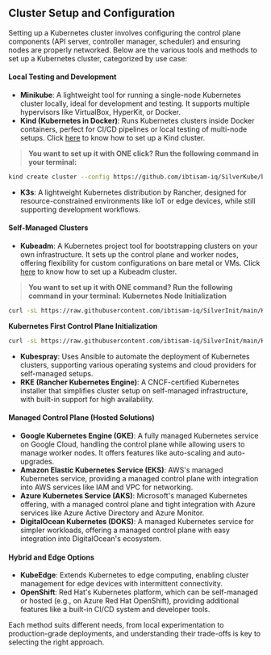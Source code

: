 ## Cluster Setup and Configuration

Setting up a Kubernetes cluster involves configuring the control plane components (API server, controller manager, scheduler) and ensuring nodes are properly networked. Below are the various tools and methods to set up a Kubernetes cluster, categorized by use case:

#### Local Testing and Development
- **Minikube**: A lightweight tool for running a single-node Kubernetes cluster locally, ideal for development and testing. It supports multiple hypervisors like VirtualBox, HyperKit, or Docker.
- **Kind (Kubernetes in Docker)**: Runs Kubernetes clusters inside Docker containers, perfect for CI/CD pipelines or local testing of multi-node setups. Click [here](Kind-K8s.md) to know how to set up a Kind cluster.

> **You want to set up it with ONE click? Run the following command in your terminal:**
```bash
kind create cluster --config https://github.com/ibtisam-iq/SilverKube/blob/main/kind-config-file.yaml
```
- **K3s**: A lightweight Kubernetes distribution by Rancher, designed for resource-constrained environments like IoT or edge devices, while still supporting development workflows.

#### Self-Managed Clusters
- **Kubeadm**: A Kubernetes project tool for bootstrapping clusters on your own infrastructure. It sets up the control plane and worker nodes, offering flexibility for custom configurations on bare metal or VMs. Click [here](Kubeadm-K8s.md) to know how to set up a Kubeadm cluster.

> **You want to set up it with ONE command? Run the following command in your terminal:**
**Kubernetes Node Initialization**

```bash
curl -sL https://raw.githubusercontent.com/ibtisam-iq/SilverInit/main/K8s-Node-Init.sh | sudo bash
```

**Kubernetes First Control Plane Initialization**

```bash
curl -sL https://raw.githubusercontent.com/ibtisam-iq/SilverInit/main/K8s-Control-Plane-Init.sh | sudo bash
```
- **Kubespray**: Uses Ansible to automate the deployment of Kubernetes clusters, supporting various operating systems and cloud providers for self-managed setups.
- **RKE (Rancher Kubernetes Engine)**: A CNCF-certified Kubernetes installer that simplifies cluster setup on self-managed infrastructure, with built-in support for high availability.

#### Managed Control Plane (Hosted Solutions)
- **Google Kubernetes Engine (GKE)**: A fully managed Kubernetes service on Google Cloud, handling the control plane while allowing users to manage worker nodes. It offers features like auto-scaling and auto-upgrades.
- **Amazon Elastic Kubernetes Service (EKS)**: AWS's managed Kubernetes service, providing a managed control plane with integration into AWS services like IAM and VPC for networking.
- **Azure Kubernetes Service (AKS)**: Microsoft's managed Kubernetes offering, with a managed control plane and tight integration with Azure services like Azure Active Directory and Azure Monitor.
- **DigitalOcean Kubernetes (DOKS)**: A managed Kubernetes service for simpler workloads, offering a managed control plane with easy integration into DigitalOcean's ecosystem.

#### Hybrid and Edge Options
- **KubeEdge**: Extends Kubernetes to edge computing, enabling cluster management for edge devices with intermittent connectivity.
- **OpenShift**: Red Hat's Kubernetes platform, which can be self-managed or hosted (e.g., on Azure Red Hat OpenShift), providing additional features like a built-in CI/CD system and developer tools.

Each method suits different needs, from local experimentation to production-grade deployments, and understanding their trade-offs is key to selecting the right approach.
